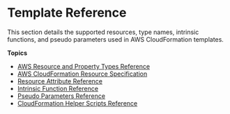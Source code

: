 # Template Reference<a name="template-reference"></a>

This section details the supported resources, type names, intrinsic functions, and pseudo parameters used in AWS CloudFormation templates\.

**Topics**
+ [AWS Resource and Property Types Reference](aws-template-resource-type-ref.md)
+ [AWS CloudFormation Resource Specification](cfn-resource-specification.md)
+ [Resource Attribute Reference](aws-product-attribute-reference.md)
+ [Intrinsic Function Reference](intrinsic-function-reference.md)
+ [Pseudo Parameters Reference](pseudo-parameter-reference.md)
+ [CloudFormation Helper Scripts Reference](cfn-helper-scripts-reference.md)